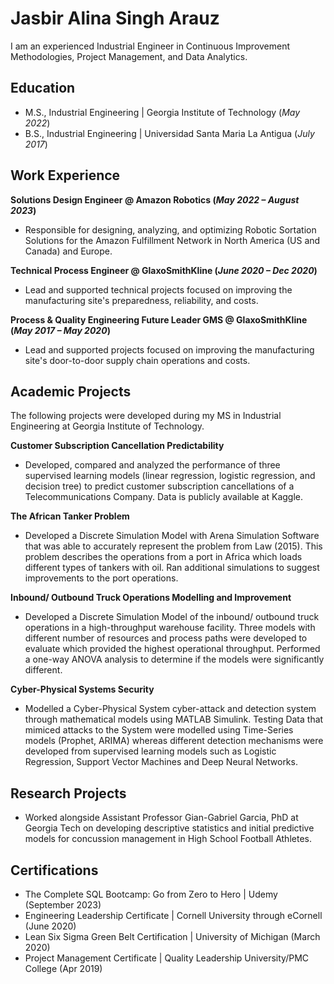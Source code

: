 # Jasbir Alina Singh Arauz

 I am an experienced Industrial Engineer in Continuous Improvement Methodologies, Project Management, and Data Analytics.

## Education
- M.S., Industrial Engineering | Georgia Institute of Technology (_May 2022_)
- B.S., Industrial Engineering | Universidad Santa Maria La Antigua (_July 2017_)

## Work Experience
**Solutions Design Engineer @ Amazon Robotics (_May 2022 – August 2023_)**
- Responsible for designing, analyzing, and optimizing Robotic Sortation Solutions for the Amazon Fulfillment Network in North America (US and Canada) and Europe.

**Technical Process Engineer @ GlaxoSmithKline (_June 2020 – Dec 2020_)**
- Lead and supported technical projects focused on improving the manufacturing site's preparedness, reliability, and costs.

**Process & Quality Engineering Future Leader GMS @ GlaxoSmithKline (_May 2017 – May 2020_)**
- Lead and supported projects focused on improving the manufacturing site's door-to-door supply chain operations and costs.

## Academic Projects

The following projects were developed during my MS in Industrial Engineering at Georgia Institute of Technology.

**Customer Subscription Cancellation Predictability** 
- Developed, compared and analyzed the performance of three supervised learning models (linear regression, logistic regression, and decision tree) to predict customer subscription cancellations of a Telecommunications Company. Data is publicly available at Kaggle.

**The African Tanker Problem**
- Developed a Discrete Simulation Model with Arena Simulation Software that was able to accurately represent the problem from Law (2015). This problem describes the operations from a port in Africa which loads different types of tankers with oil. Ran additional simulations to suggest improvements to the port operations.

**Inbound/ Outbound Truck Operations Modelling and Improvement**
- Developed a Discrete Simulation Model of the inbound/ outbound truck operations in a high-throughput warehouse facility. Three models with different number of resources and process paths were developed to evaluate which provided the highest operational throughput. Performed a one-way ANOVA analysis to determine if the models were significantly different.  

**Cyber-Physical Systems Security**
- Modelled a Cyber-Physical System cyber-attack and detection system through mathematical models using MATLAB Simulink. Testing Data that mimiced attacks to the System were modelled using Time-Series models (Prophet, ARIMA) whereas different detection mechanisms were developed from supervised learning models such as Logistic Regression, Support Vector Machines and Deep Neural Networks.

## Research Projects
- Worked alongside Assistant Professor Gian-Gabriel Garcia, PhD at Georgia Tech on developing descriptive statistics and initial predictive models for concussion management in High School Football Athletes.

## Certifications
- The Complete SQL Bootcamp: Go from Zero to Hero | Udemy (September 2023)
-	Engineering Leadership Certificate | Cornell University through eCornell (June 2020)
-	Lean Six Sigma Green Belt Certification | University of Michigan (March 2020)
-	Project Management Certificate | Quality Leadership University/PMC College (Apr 2019)

